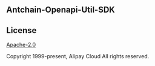 ## Antchain-Openapi-Util-SDK

## License

[Apache-2.0](http://www.apache.org/licenses/LICENSE-2.0)

Copyright 1999-present, Alipay Cloud All rights reserved.
